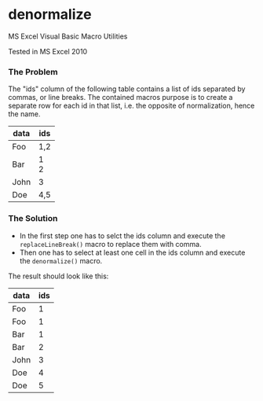 # denormalize
MS Excel Visual Basic Macro Utilities

Tested in MS Excel 2010

### The Problem
The "ids" column of the following table contains a list of ids separated by
commas, or line breaks. The contained macros purpose is to create a separate
row for each id in that list, i.e. the opposite of normalization, hence the
name.

|data|ids
|--- |---
|Foo |1,2
|Bar |1<br />2
|John|3
|Doe |4,5

### The Solution
- In the first step one has to selct the ids column and execute the `replaceLineBreak()` macro to replace them with comma.
- Then one has to select at least one cell in the ids column and execute the `denormalize()` macro.

The result should look like this:

|data|ids
|--- |---
|Foo |1
|Foo |1
|Bar |1
|Bar |2
|John|3
|Doe |4
|Doe |5
